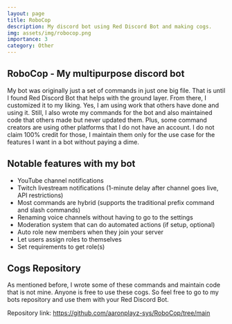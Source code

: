 ```yaml
---
layout: page
title: RoboCop
description: My discord bot using Red Discord Bot and making cogs.
img: assets/img/robocop.png
importance: 3
category: Other
---
```


## RoboCop - My multipurpose discord bot

My bot was originally just a set of commands in just one big file. That is until I found Red Discord Bot that helps with the ground layer. From there, I customized it to my liking. Yes, I am using work that others have done and using it. Still, I also wrote my commands for the bot and also maintained code that others made but never updated them. Plus, some command creators are using other platforms that I do not have an account. I do not claim 100% credit for those, I maintain them only for the use case for the features I want in a bot without paying a dime.

## Notable features with my bot

- YouTube channel notifications
- Twitch livestream notifications (1-minute delay after channel goes live, API restrictions)
- Most commands are hybrid (supports the traditional prefix command and slash commands)
- Renaming voice channels without having to go to the settings
- Moderation system that can do automated actions (if setup, optional)
- Auto role new members when they join your server
- Let users assign roles to themselves
- Set requirements to get role(s)

## Cogs Repository

As mentioned before, I wrote some of these commands and maintain code that is not mine. Anyone is free to use these cogs. So feel free to go to my bots repository and use them with your Red Discord Bot.

Repository link: <https://github.com/aaronplayz-sys/RoboCop/tree/main>
